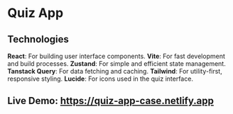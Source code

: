 # Quiz App

## Technologies

**React**: For building user interface components.
**Vite**: For fast development and build processes.
**Zustand**: For simple and efficient state management.
**Tanstack Query**: For data fetching and caching.
**Tailwind**: For utility-first, responsive styling.
**Lucide**: For icons used in the quiz interface.

## Live Demo: https://quiz-app-case.netlify.app
